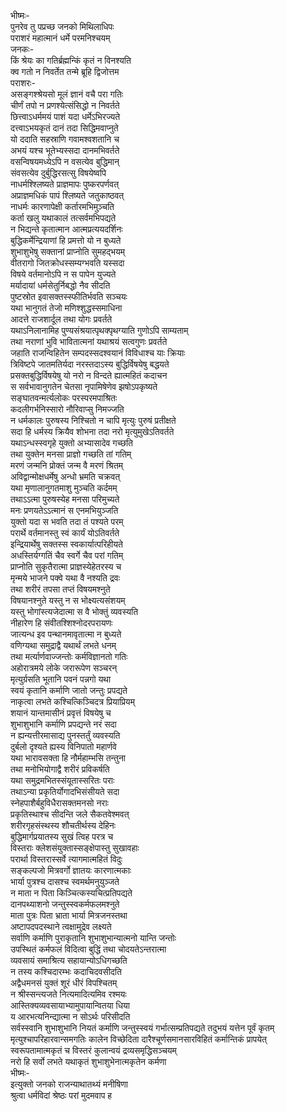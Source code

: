 भीष्मः-   
पुनरेव तु पप्रच्छ जनको मिथिलाधिपः  
पराशरं महात्मानं धर्मे परमनिश्चयम्  
जनकः-   
किं श्रेयः का गतिर्ब्रह्मन्किं कृतं न विनश्यति  
क्व गतो न निवर्तेत तन्मे ब्रूहि द्विजोत्तम  
पराशरः-   
असङ्गश्श्रेयसो मूलं ज्ञानं वचै परा गतिः  
चीर्णं तपो न प्रणश्येत्संसिद्धो न निवर्तते  
छित्त्वाऽधर्ममयं पाशं यदा धर्मेऽभिरज्यते  
दत्त्वाऽभयकृतं दानं तदा सिद्धिमवाप्नुते  
यो ददाति सहस्राणि गवामश्वशतानि च  
अभयं यश्च भूतेभ्यस्सदा दानमभिवर्तते  
वसन्विषयमध्येऽपि न वसत्येव बुद्धिमान्  
संवसत्येव दुर्बुद्धिरसत्सु विषयेष्वपि  
नाधर्मश्श्लिष्यते प्राज्ञमापः पुष्करपर्णवत्  
अप्राज्ञमधिकं पापं श्लिष्यते जतुकाष्ठवत्  
नाधर्मः कारणापेक्षी कर्तारमभिमुञ्चति  
कर्ता खलु यथाकालं तत्सर्वमभिपद्यते  
न भिद्यन्ते कृतात्मान आत्मप्रत्ययदर्शिनः  
बुद्धिकर्मेन्द्रियाणां हि प्रमत्तो यो न बुध्यते  
शुभाशुभेषु सक्तानां प्राप्नोति सुमहद्भयम्  
वीतरागो जितक्रोधस्सम्यग्भवति यस्सदा  
विषये वर्तमानोऽपि न स पापेन युज्यते  
मर्यादायां धर्मसेतुर्निबद्धो नैव सीदति  
पुष्टस्रोत इवासक्तस्स्फीतिर्भवति सञ्चयः  
यथा भानुगतं तेजो मणिश्शुद्धस्समाधिना  
आदत्ते राजशार्दूल तथा योगः प्रवर्तते  
यथाऽनिलानामिह पुण्यसंश्रयात्पृथक्पृथग्याति गुणोऽपि साम्यताम्  
तथा नराणां भुवि भावितात्मनां यथाश्रयं सत्वगुणः प्रवर्तते  
जहाति राजन्विहितेन सम्पदस्सदश्वयानं विविधाश्च याः क्रियाः  
त्रिविष्टपे जातमतिर्यदा नरस्तदाऽस्य बुद्धिर्विषयेषु बद्धयते  
प्रसक्तबुद्धिर्विषयेषु यो नरो न विन्दते ह्यात्महितं कदाचन  
स सर्वभावानुगतेन चेतसा नृपामिषेणेव झषोऽपकृष्यते  
सङ्घातवन्मर्त्यलोकः परस्परमपाश्रितः  
कदलीगर्भनिस्सारो नौरिवाप्सु निमज्जति  
न धर्मकालः पुरुषस्य निश्चितो न चापि मृत्युः पुरुषं प्रतीक्षते  
सदा हि धर्मस्य क्रियैव शोभना तदा नरो मृत्युमुखेऽतिवर्तते  
यथाऽन्धस्स्वगृहे युक्तो अभ्यासादेव गच्छति  
तथा युक्तेन मनसा प्राज्ञो गच्छति तां गतिम्  
मरणं जन्मनि प्रोक्तं जन्म वै मरणं श्रितम्  
अविद्वान्मोक्षधर्मेषु अन्धो भ्रमति चक्रवत्  
यथा मृणालानुगतमाशु मुञ्चति कर्दमम्  
तथाऽऽत्मा पुरुषस्येह मनसा परिमुच्यते  
मनः प्रणयतेऽऽत्मानं स एनमभियुञ्जति  
युक्तो यदा स भवति तदा तं पश्यते परम्  
परार्थे वर्तमानस्तु स्वं कार्यं योऽतिवर्तते  
इन्द्रियार्थेषु सक्तस्स स्वकार्यात्परिहीयते  
अधस्तिर्यग्गतिं चैव स्वर्गे चैव परां गतिम्  
प्राप्नोति सुकृतैरात्मा प्राज्ञस्येहेतरस्य च  
मृन्मये भाजने पक्वे यथा वै नश्यति द्रवः  
तथा शरीरं तपसा तप्तं विषयमश्नुते  
विषयानश्नुते यस्तु न स भोक्ष्यत्यसंशयम्  
यस्तु भोगांस्त्यजेदात्मा स वै भोक्तुं व्यवस्यति  
नीहारेण हि संवीतश्शिश्नोदरपरायणः  
जात्यन्ध इव पन्थानमावृतात्मा न बुध्यते  
वणिग्यथा समुद्राद्वै यथार्थं लभते धनम्  
तथा मर्त्यार्णवाज्जन्तोः कर्मविज्ञानतो गतिः  
अहोरात्रमये लोके जरारूपेण सञ्चरन्  
मृत्युर्ग्रसति भूतानि पवनं पन्नगो यथा  
स्वयं कृतानि कर्माणि जातो जन्तुः प्रपद्यते  
नाकृत्वा लभते कश्चित्किञ्चिदत्र प्रियाप्रियम्  
शयानं यान्तमासीनं प्रवृत्तं विषयेषु च  
शुभाशुभानि कर्माणि प्रपद्यन्ते नरं सदा  
न ह्यन्यत्तीरमासाद्य पुनस्तर्तुं व्यवस्यति  
दुर्बलो दृश्यते ह्यस्य विनिपातो महार्णवे  
यथा भारावसक्ता हि नौर्महाम्भसि तन्तुना  
तथा मनोभियोगाद्वै शरीरं प्रविकर्षति  
यथा समुद्रमभितस्संयूतास्सरितः पराः  
तथाऽन्या प्रकृतिर्योगादभिसंसीयते सदा  
स्नेहपाशैर्बहुविधैरासक्तमनसो नराः  
प्रकृतिस्थाश्च सीदन्ति जले सैकतवेश्मवत्  
शरीरगृहसंस्थस्य शौचतीर्थस्य देहिनः  
बुद्धिमार्गप्रयातस्य सुखं त्विह परत्र च  
विस्तराः क्लेशसंयुक्तास्सङ्क्षेपास्तु सुखावहाः  
परार्था विस्तरास्सर्वे त्यागमात्महितं विदुः  
सङ्कल्पजो मित्रवर्गो ज्ञातयः कारणात्मकाः  
भार्या पुत्रश्च दासश्च स्वमर्थमनुयुञ्जते  
न माता न पिता किञ्चित्कस्यचित्प्रतिपद्यते  
दानपथ्याशनो जन्तुस्स्वकर्मफलमश्नुते  
माता पुत्रः पिता भ्राता भार्या मित्रजनस्तथा  
अष्टापदपदस्थाने त्वक्षामुद्रेव लक्ष्यते  
सर्वाणि कर्माणि पुराकृतानि शुभाशुभान्यात्मनो यान्ति जन्तोः  
उपस्थितं कर्मफलं विदित्वा बुद्धिं तथा चोदयतेऽन्तरात्मा  
व्यवसायं समाश्रित्य सहायान्योऽधिगच्छति  
न तस्य कश्चिदारम्भः कदाचिदवसीदति  
अद्वैधमनसं युक्तं शूरं धीरं विपश्चितम्  
न श्रीस्सन्त्यजते नित्यमादित्यमिव रश्मयः  
आस्तिक्यव्यवसायाभ्यामुपायान्वितया धिया  
य आरभत्यनिन्द्यात्मा न सोऽर्थः परिसीदति  
सर्वस्स्वानि शुभाशुभानि नियतं कर्माणि जन्तुस्स्वयं गर्भात्सम्प्रतिपद्यते तदुभयं यत्तेन पूर्वं कृतम्  
मृत्युश्चापरिहारवान्समगतिः कालेन विच्छेदिता दारैश्चूर्णसमानसारविहितं कर्मान्तिकं प्रापयेत्  
स्वरूपतामात्मकृतं च विस्तरं कुलान्वयं द्रव्यसमृद्धिसञ्चयम्  
नरो हि सर्वो लभते यथाकृतं शुभाशुभेनात्मकृतेन कर्मणा  
भीष्मः-   
इत्युक्तो जनको राजन्याथातथ्यं मनीषिणा  
श्रुत्वा धर्मविदां श्रेष्ठः परां मुदमवाप ह   
